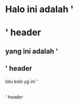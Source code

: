 # Halo ini adalah '<h1>' header
## yang ini adalah '<h2>' header
###### lalu kalo yg ini '<h6>' header
